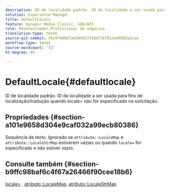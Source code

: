 ```yaml
---
description: ID de localidade padrão. ID de localidade a ser usada para fins de localização/tradução quando locale= não for especificado na solicitação.
solution: Experience Manager
title: DefaultLocale
feature: Dynamic Media Classic, SDK/API
role: Desenvolvedor,Profissional de negócios
translation-type: tm+mt
source-git-commit: f6c97606d7a4209427316d7367013ad9585a5cae
workflow-type: tm+mt
source-wordcount: '72'
ht-degree: 0%

---
```



# DefaultLocale{#defaultlocale}

ID de localidade padrão. ID de localidade a ser usada para fins de localização/tradução quando locale= não for especificado na solicitação.

## Propriedades {#section-a101e9658d304e9caf032a99ecb80386}

Sequência de texto. Ignorado se `attribute::LocaleMap` e `attribute::LocaleStrMap` estiverem vazias ou quando `locale=` for especificado e não estiver vazio.

## Consulte também {#section-b9ffc98baf6c4f67a26466f90cee18b6}

[locale=](../../../../../is-api/http-ref/image-serving-api-ref/c-http-protocol-reference/c-command-reference/r-locale.md#reference-8a846b2fbc004a12821b956ed3b25cfb) ,  [atributo::LocaleMap](../../../../../is-api/image-catalog/image-serving-api-ref/c-image-catalog-reference/c-attributes-reference/r-localemap.md#reference-49bbf598f8ea47c3a563755cef306318),  [atributo::LocaleStrMap](../../../../../is-api/image-catalog/image-serving-api-ref/c-image-catalog-reference/c-attributes-reference/r-localestrmap.md#reference-98c42070a4bc4baf92537132be2b5b1e)
